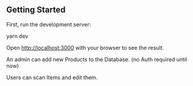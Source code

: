 
## Getting Started

First, run the development server:


yarn dev


Open [http://localhost:3000](http://localhost:3000) with your browser to see the result.


An admin can add new Products to the Database. (no Auth required until now)

Users can scan Items and edit them.